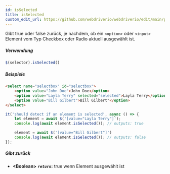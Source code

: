 ```yaml
---
id: isSelected
title: isSelected
custom_edit_url: https://github.com/webdriverio/webdriverio/edit/main/packages/webdriverio/src/commands/element/isSelected.ts
---
```


Gibt true oder false zurück, je nachdem, ob ein `<option>` oder `<input>` Element vom Typ
Checkbox oder Radio aktuell ausgewählt ist.

##### Verwendung

```js
$(selector).isSelected()
```

##### Beispiele

```html title="index.html"
<select name="selectbox" id="selectbox">
    <option value="John Doe">John Doe</option>
    <option value="Layla Terry" selected="selected">Layla Terry</option>
    <option value="Bill Gilbert">Bill Gilbert"</option>
</select>

```

```js title="isSelected.js"
it('should detect if an element is selected', async () => {
    let element = await $('[value="Layla Terry"]');
    console.log(await element.isSelected()); // outputs: true

    element = await $('[value="Bill Gilbert"]')
    console.log(await element.isSelected()); // outputs: false
});
```

##### Gibt zurück

- **&lt;Boolean&gt;**
            **<code><var>return</var></code>:**  true wenn Element ausgewählt ist
